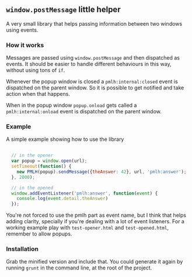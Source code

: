 ## `window.postMessage` little helper

A very small library that helps passing information between two windows using events.

### How it works

Messages are passed using `window.postMessage` and then dispatched as events.
It should be easier to handle different behaviours in this way, without using tons of `if`.

Whenever the popup window is closed a `pmlh:internal:closed` event is dispatched on the parent window.
So it is possible to get notified and take action when that happens.

When in the popup window `popup.onload` gets called a `pmlh:internal:onload` event is dispatched on the parent window.

### Example

A simple example showing how to use the library

```javascript
  
  // in the opener
  var popup = window.open(url);
  setTimeout(function() { 
    new PMLH(popup).sendMessage({theAnswer: 42}, url, 'pmlh:answer');
  }, 2000);

  // in the opened
  window.addEventListener('pmlh:answer', function(event) {
    console.log(event.detail.theAnswer)
  });
```

You're not forced to use the pmlh part as event name, but I think that helps adding clarity, specially if you're dealing with a lot of event listeners.
For a working example play with `test-opener.html` and `test-opened.html`, remember to allow popups.

### Installation

Grab the minified version and include that.
You could generate it again by running `grunt` in the command line, at the root of the project.
